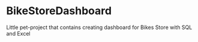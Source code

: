 # BikeStoreDashboard
Little pet-project that contains creating dashboard for Bikes Store with SQL and Excel
